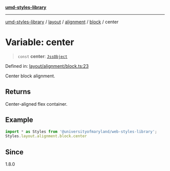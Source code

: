 [**umd-styles-library**](../../../../../../README.md)

***

[umd-styles-library](../../../../../../modules.md) / [layout](../../../../../README.md) / [alignment](../../../README.md) / [block](../README.md) / center

# Variable: center

> `const` **center**: [`JssObject`](../../../../../../utilities/namespaces/transform/type-aliases/JssObject.md)

Defined in: [layout/alignment/block.ts:23](https://github.com/UMD-Digital/design-system/blob/ed6189804bf5f4c4fcbe5325b54aac33ac48d614/packages/styles/source/layout/alignment/block.ts#L23)

Center block alignment.

## Returns

Center-aligned flex container.

## Example

```typescript
import * as Styles from '@universityofmaryland/web-styles-library';
Styles.layout.alignment.block.center
```

## Since

1.8.0
